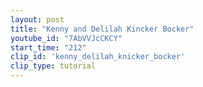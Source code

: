 ```yaml
---
layout: post
title: "Kenny and Delilah Kincker Bocker"
youtube_id: "7AbVVJcCKCY"
start_time: "212"
clip_id: 'kenny_delilah_knicker_bocker'
clip_type: tutorial
---
```

